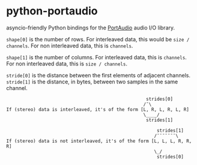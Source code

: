 python-portaudio
================

asyncio-friendly Python bindings for the [PortAudio](http://www.portaudio.com/) audio I/O library.




`shape[0]` is the number of rows. For interleaved data, this would be `size / channels`. For non interleaved data,
this is `channels`.

`shape[1]` is the number of columns. For interleaved data, this is `channels`. For non interleaved data, this is
`size / channels`.

`stride[0]` is the distance between the first elements of adjacent channels.
`stride[1]` is the distance, in bytes, between two samples in the same channel.

```
                                                    strides[0]
                                                   /¯\
If (stereo) data is interleaved, it's of the form [L, R, L, R, L, R]
                                                   \____/
                                                    strides[1]

                                                        strides[1]
                                                       /¯¯¯¯¯¯¯\
If (stereo) data is not interleaved, it's of the form [L, L, L, R, R, R]
                                                       \_/
                                                        strides[0]
```
